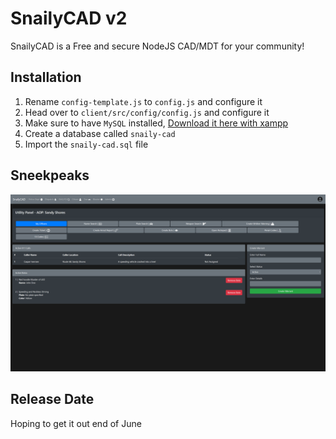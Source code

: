 # SnailyCAD v2

SnailyCAD is a Free and secure NodeJS CAD/MDT for your community!

## Installation

1. Rename `config-template.js` to `config.js` and configure it
2. Head over to `client/src/config/config.js` and configure it
3. Make sure to have `MySQL` installed, [Download it here with xampp](https://www.apachefriends.org/download.html)
4. Create a database called `snaily-cad`
5. Import the `snaily-cad.sql` file


## Sneekpeaks

![Leo Dashboard](./media/LeoDashboard.png)

## Release Date

Hoping to get it out end of June
